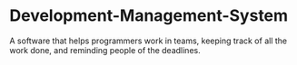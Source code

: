 # Development-Management-System
A software that helps programmers work in teams, keeping track of all the work done, and reminding people of the deadlines.
